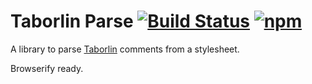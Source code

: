 # Taborlin Parse [![Build Status](https://api.travis-ci.org/Taborlin/taborlin-parse.svg)](https://travis-ci.org/Taborlin/taborlin-parse) [![npm](https://img.shields.io/npm/v/npm.svg)](https://www.npmjs.com/package/taborlin-parse)

A library to parse [Taborlin](http://github.com/topcoat/taborlin) comments from a stylesheet.

Browserify ready.
